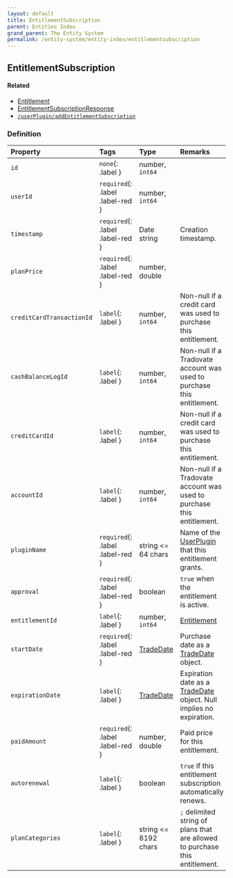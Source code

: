 ```yaml
---
layout: default
title: EntitlementSubscription
parent: Entities Index
grand_parent: The Entity System
permalink: /entity-system/entity-index/entitlementsubscription
---
```


## EntitlementSubscription

#### Related
- [Entitlement]({{site.baseurl}}/entity-system/entity-index/entitlement)
- [EntitlementSubscriptionResponse]({{site.baseurl}}/entity-system/entity-index/entitlementsubscriptionresponse)
- [`/userPlugin/addEntitlementSubscription`]({{site.baseurl}}/all-ops/userPlugin/addentitlementsubscription)


### Definition

| Property | Tags | Type | Remarks
|:---------|:-----|:-----|:-------
| `id` | `none`{: .label } | number, `int64` | 
| `userId` | `required`{: .label .label-red } | number, `int64` | 
| `timestamp` | `required`{: .label .label-red } | Date string | Creation timestamp.
| `planPrice` | `required`{: .label .label-red } | number, double | 
| `creditCardTransactionId` | `label`{: .label } | number, `int64` | Non-null if a credit card was used to purchase this entitlement.
| `cashBalanceLogId` | `label`{: .label } | number, `int64` | Non-null if a Tradovate account was used to purchase this entitlement.
| `creditCardId` | `label`{: .label } | number, `int64` | Non-null if a credit card was used to purchase this entitlement. 
| `accountId` | `label`{: .label } | number, `int64` | Non-null if a Tradovate account was used to purchase this entitlement.
| `pluginName` | `required`{: .label .label-red } | string <= 64 chars | Name of the [UserPlugin]({{site.baseurl}}/entity-system/entity-index/userplugin) that this entitlement grants.
| `approval` | `required`{: .label .label-red } | boolean | `true` when the entitlement is active.
| `entitlementId` | `label`{: .label } | number, `int64` | [Entitlement]({{site.baseurl}}/entity-system/entity-index/entitlement)
| `startDate` | `required`{: .label .label-red } | [TradeDate]({{site.baseurl}}/entity-system/entity-index/tradedate) | Purchase date as a [TradeDate]({{site.baseurl}}/entity-system/entity-index/tradedate) object.
| `expirationDate` | `label`{: .label } | [TradeDate]({{site.baseurl}}/entity-system/entity-index/tradedate) | Expiration date as a [TradeDate]({{site.baseurl}}/entity-system/entity-index/tradedate) object. Null implies no expiration.
| `paidAmount` | `required`{: .label .label-red } | number, double | Paid price for this entitlement.
| `autorenewal` | `label`{: .label } | boolean | `true` if this entitlement subscription automatically renews.
| `planCategories` | `label`{: .label } | string <= 8192 chars | `;` delimited string of plans that are allowed to purchase this entitlement.